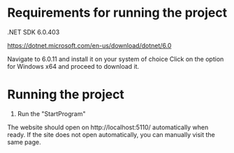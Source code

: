 # Requirements for running the project
   .NET SDK 6.0.403
   
   https://dotnet.microsoft.com/en-us/download/dotnet/6.0 
   
   Navigate to 6.0.11 and install it on your system of choice
   Click on the option for Windows x64 and proceed to download it.

# Running the project
  1. Run the "StartProgram"

  
The website should open on http://localhost:5110/ automatically when ready. If the site does not open automatically, you can manually visit the same page.

